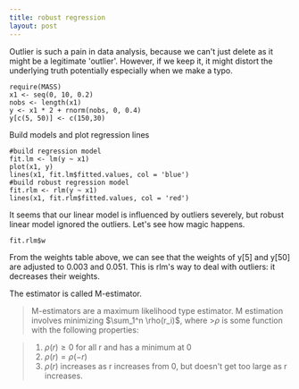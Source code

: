```yaml
---
title: robust regression
layout: post
---
```

Outlier is such a pain in data analysis, because we can't just delete as it might be a legitimate  'outlier'. However, if we keep it, it might distort the underlying truth potentially especially when we make a typo. 

```
require(MASS)
x1 <- seq(0, 10, 0.2)
nobs <- length(x1)
y <- x1 * 2 + rnorm(nobs, 0, 0.4)
y[c(5, 50)] <- c(150,30)
```

Build models and plot regression lines

```
#build regression model
fit.lm <- lm(y ~ x1)
plot(x1, y)
lines(x1, fit.lm$fitted.values, col = 'blue')
#build robust regression model
fit.rlm <- rlm(y ~ x1)
lines(x1, fit.rlm$fitted.values, col = 'red')
```

It seems that our linear model is influenced by outliers severely, but robust linear model ignored the outliers. Let's see how magic happens.


```
fit.rlm$w
```

From the weights table above, we can see that the weights of y[5] and y[50] are adjusted to 0.003 and 0.051. This is rlm's way to deal with outliers: it decreases their weights. 

The estimator is called M-estimator. 

>M-estimators are a maximum likelihood type estimator. M estimation involves minimizing $\sum_1^n \rho(r_i)$, where >$\rho$ is some function with the following properties:

>1. $\rho(r) \geq 0$ for all r and has a minimum at 0
>2. $\rho(r) = \rho(-r)$
>3. $\rho(r)$ increases as r increases from 0, but doesn't get too large as r increases.



<script src="{{ site.baseurl }}/public/katex_render.js"></script>
